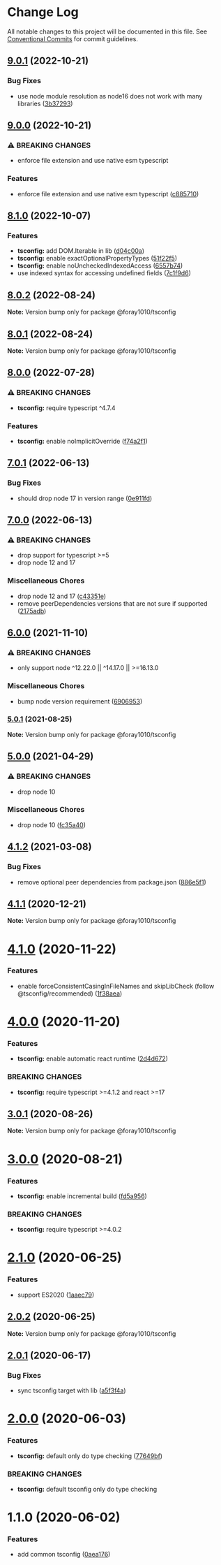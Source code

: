 # Change Log

All notable changes to this project will be documented in this file.
See [Conventional Commits](https://conventionalcommits.org) for commit guidelines.

## [9.0.1](https://github.com/foray1010/common-presets/compare/@foray1010/tsconfig@9.0.0...@foray1010/tsconfig@9.0.1) (2022-10-21)

### Bug Fixes

- use node module resolution as node16 does not work with many libraries ([3b37293](https://github.com/foray1010/common-presets/commit/3b37293ea42fefb2a7fa8362b21aac4d4f1d0a00))

## [9.0.0](https://github.com/foray1010/common-presets/compare/@foray1010/tsconfig@8.1.0...@foray1010/tsconfig@9.0.0) (2022-10-21)

### ⚠ BREAKING CHANGES

- enforce file extension and use native esm typescript

### Features

- enforce file extension and use native esm typescript ([c885710](https://github.com/foray1010/common-presets/commit/c8857103a3f828d2cf9946885495bd92d15b8d5d))

## [8.1.0](https://github.com/foray1010/common-presets/compare/@foray1010/tsconfig@8.0.2...@foray1010/tsconfig@8.1.0) (2022-10-07)

### Features

- **tsconfig:** add DOM.Iterable in lib ([d04c00a](https://github.com/foray1010/common-presets/commit/d04c00a96dd6bf2223ec7ce2fb0238466d9b86df))
- **tsconfig:** enable exactOptionalPropertyTypes ([51f22f5](https://github.com/foray1010/common-presets/commit/51f22f5463bbf4063e2e2f872bb29f51f3ccdf18))
- **tsconfig:** enable noUncheckedIndexedAccess ([6557b74](https://github.com/foray1010/common-presets/commit/6557b74aca9ddffe27a744b6caf4386d0b42e32e))
- use indexed syntax for accessing undefined fields ([7c1f9d6](https://github.com/foray1010/common-presets/commit/7c1f9d63349f0b34b00aa8608d6908763d964c3e))

## [8.0.2](https://github.com/foray1010/common-presets/compare/@foray1010/tsconfig@8.0.1...@foray1010/tsconfig@8.0.2) (2022-08-24)

**Note:** Version bump only for package @foray1010/tsconfig

## [8.0.1](https://github.com/foray1010/common-presets/compare/@foray1010/tsconfig@8.0.0...@foray1010/tsconfig@8.0.1) (2022-08-24)

**Note:** Version bump only for package @foray1010/tsconfig

## [8.0.0](https://github.com/foray1010/common-presets/compare/@foray1010/tsconfig@7.0.1...@foray1010/tsconfig@8.0.0) (2022-07-28)

### ⚠ BREAKING CHANGES

- **tsconfig:** require typescript ^4.7.4

### Features

- **tsconfig:** enable noImplicitOverride ([f74a2f1](https://github.com/foray1010/common-presets/commit/f74a2f1351fd6eac1120aea4bfae3b4ec709d45d))

## [7.0.1](https://github.com/foray1010/common-presets/compare/@foray1010/tsconfig@7.0.0...@foray1010/tsconfig@7.0.1) (2022-06-13)

### Bug Fixes

- should drop node 17 in version range ([0e911fd](https://github.com/foray1010/common-presets/commit/0e911fd737e472d699bfc32d866067ed6ccfa269))

## [7.0.0](https://github.com/foray1010/common-presets/compare/@foray1010/tsconfig@6.0.0...@foray1010/tsconfig@7.0.0) (2022-06-13)

### ⚠ BREAKING CHANGES

- drop support for typescript >=5
- drop node 12 and 17

### Miscellaneous Chores

- drop node 12 and 17 ([c43351e](https://github.com/foray1010/common-presets/commit/c43351e0da92209fc3100d9cb1bc129af320fdac))
- remove peerDependencies versions that are not sure if supported ([2175adb](https://github.com/foray1010/common-presets/commit/2175adb62efe7d1762f6f66ce9bb0e7adb5f82e5))

## [6.0.0](https://github.com/foray1010/common-presets/compare/@foray1010/tsconfig@5.0.1...@foray1010/tsconfig@6.0.0) (2021-11-10)

### ⚠ BREAKING CHANGES

- only support node ^12.22.0 || ^14.17.0 || >=16.13.0

### Miscellaneous Chores

- bump node version requirement ([6906953](https://github.com/foray1010/common-presets/commit/6906953ac0b781376d5c8a17d27faef6a457278a))

### [5.0.1](https://github.com/foray1010/common-presets/compare/@foray1010/tsconfig@5.0.0...@foray1010/tsconfig@5.0.1) (2021-08-25)

**Note:** Version bump only for package @foray1010/tsconfig

## [5.0.0](https://github.com/foray1010/common-presets/compare/@foray1010/tsconfig@4.1.2...@foray1010/tsconfig@5.0.0) (2021-04-29)

### ⚠ BREAKING CHANGES

- drop node 10

### Miscellaneous Chores

- drop node 10 ([fc35a40](https://github.com/foray1010/common-presets/commit/fc35a406c7da58a192e32929723ec46cc17ae219))

## [4.1.2](https://github.com/foray1010/common-presets/compare/@foray1010/tsconfig@4.1.1...@foray1010/tsconfig@4.1.2) (2021-03-08)

### Bug Fixes

- remove optional peer dependencies from package.json ([886e5f1](https://github.com/foray1010/common-presets/commit/886e5f1ad9969dfc57a598dfc6ab77dc5bf7f401))

## [4.1.1](https://github.com/foray1010/common-presets/compare/@foray1010/tsconfig@4.1.0...@foray1010/tsconfig@4.1.1) (2020-12-21)

**Note:** Version bump only for package @foray1010/tsconfig

# [4.1.0](https://github.com/foray1010/common-presets/compare/@foray1010/tsconfig@4.0.0...@foray1010/tsconfig@4.1.0) (2020-11-22)

### Features

- enable forceConsistentCasingInFileNames and skipLibCheck (follow @tsconfig/recommended) ([1f38aea](https://github.com/foray1010/common-presets/commit/1f38aea9bd52e62dbe9a1397a0b39a03efb87d7f))

# [4.0.0](https://github.com/foray1010/common-presets/compare/@foray1010/tsconfig@3.0.1...@foray1010/tsconfig@4.0.0) (2020-11-20)

### Features

- **tsconfig:** enable automatic react runtime ([2d4d672](https://github.com/foray1010/common-presets/commit/2d4d672d92581a065cc5267c74e8eaac30227a6e))

### BREAKING CHANGES

- **tsconfig:** require typescript >=4.1.2 and react >=17

## [3.0.1](https://github.com/foray1010/common-presets/compare/@foray1010/tsconfig@3.0.0...@foray1010/tsconfig@3.0.1) (2020-08-26)

**Note:** Version bump only for package @foray1010/tsconfig

# [3.0.0](https://github.com/foray1010/common-presets/compare/@foray1010/tsconfig@2.1.0...@foray1010/tsconfig@3.0.0) (2020-08-21)

### Features

- **tsconfig:** enable incremental build ([fd5a956](https://github.com/foray1010/common-presets/commit/fd5a956c4b2b3824277cbc29a05c498752910e5b))

### BREAKING CHANGES

- **tsconfig:** require typescript >=4.0.2

# [2.1.0](https://github.com/foray1010/common-presets/compare/@foray1010/tsconfig@2.0.2...@foray1010/tsconfig@2.1.0) (2020-06-25)

### Features

- support ES2020 ([1aaec79](https://github.com/foray1010/common-presets/commit/1aaec79fc9f2954319ef5c915a007b9fc34ce0d1))

## [2.0.2](https://github.com/foray1010/common-presets/compare/@foray1010/tsconfig@2.0.1...@foray1010/tsconfig@2.0.2) (2020-06-25)

**Note:** Version bump only for package @foray1010/tsconfig

## [2.0.1](https://github.com/foray1010/common-presets/compare/@foray1010/tsconfig@2.0.0...@foray1010/tsconfig@2.0.1) (2020-06-17)

### Bug Fixes

- sync tsconfig target with lib ([a5f3f4a](https://github.com/foray1010/common-presets/commit/a5f3f4a2ea78c55f36d1329b8e1554d404213b27))

# [2.0.0](https://github.com/foray1010/common-presets/compare/@foray1010/tsconfig@1.1.0...@foray1010/tsconfig@2.0.0) (2020-06-03)

### Features

- **tsconfig:** default only do type checking ([77649bf](https://github.com/foray1010/common-presets/commit/77649bf311d2d442c4b8f78cb73c9a8504e478ee))

### BREAKING CHANGES

- **tsconfig:** default tsconfig only do type checking

# 1.1.0 (2020-06-02)

### Features

- add common tsconfig ([0aea176](https://github.com/foray1010/common-presets/commit/0aea1765434e773c7acc3c5442147455f1e27170))
